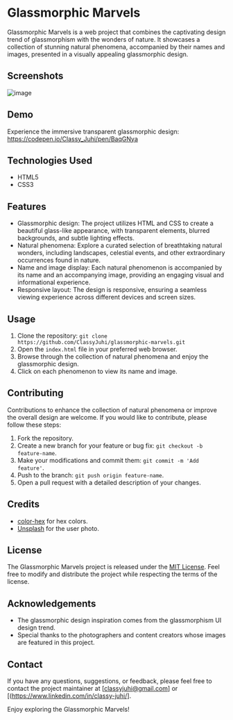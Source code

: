 # Glassmorphic Marvels

Glassmorphic Marvels is a web project that combines the captivating design trend of glassmorphism with the wonders of nature. It showcases a collection of stunning natural phenomena, accompanied by their names and images, presented in a visually appealing glassmorphic design.

## Screenshots 

![image](https://github.com/ClassyJuhi/CSS-Design-Lab/assets/103419567/8aa42672-9ec5-4dca-8789-055e514daf99)

## Demo 

Experience the immersive transparent glassmorphic design: https://codepen.io/Classy_Juhi/pen/BaqGNya

## Technologies Used

- HTML5
- CSS3

## Features

- Glassmorphic design: The project utilizes HTML and CSS to create a beautiful glass-like appearance, with transparent elements, blurred backgrounds, and subtle lighting effects.
- Natural phenomena: Explore a curated selection of breathtaking natural wonders, including landscapes, celestial events, and other extraordinary occurrences found in nature.
- Name and image display: Each natural phenomenon is accompanied by its name and an accompanying image, providing an engaging visual and informational experience.
- Responsive layout: The design is responsive, ensuring a seamless viewing experience across different devices and screen sizes.

## Usage

1. Clone the repository: `git clone https://github.com/ClassyJuhi/glassmorphic-marvels.git`
2. Open the `index.html` file in your preferred web browser.
3. Browse through the collection of natural phenomena and enjoy the glassmorphic design.
4. Click on each phenomenon to view its name and image.

## Contributing

Contributions to enhance the collection of natural phenomena or improve the overall design are welcome. If you would like to contribute, please follow these steps:

1. Fork the repository.
2. Create a new branch for your feature or bug fix: `git checkout -b feature-name`.
3. Make your modifications and commit them: `git commit -m 'Add feature'`.
4. Push to the branch: `git push origin feature-name`.
5. Open a pull request with a detailed description of your changes.

## Credits

- [color-hex](https://www.color-hex.com/) for hex colors.
- [Unsplash](https://unsplash.com) for the user photo.

## License

The Glassmorphic Marvels project is released under the [MIT License](https://opensource.org/licenses/MIT). Feel free to modify and distribute the project while respecting the terms of the license.

## Acknowledgements

- The glassmorphic design inspiration comes from the glassmorphism UI design trend.
- Special thanks to the photographers and content creators whose images are featured in this project.

## Contact

If you have any questions, suggestions, or feedback, please feel free to contact the project maintainer at [classyjuhi@gmail.com] or [(https://www.linkedin.com/in/classy-juhi/].

Enjoy exploring the Glassmorphic Marvels!

